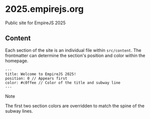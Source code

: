 # 2025.empirejs.org
Public site for EmpireJS 2025

## Content

Each section of the site is an individual file within `src/content`. The frontmatter can determine the section's position and color within the homepage.

```astro
---
title: Welcome to EmpireJS 2025!
position: 0 // Appears first
color: #c0ffee // Color of the title and subway line
---
```

> [!NOTE]  
> The first two section colors are overridden to match the spine of the subway lines.